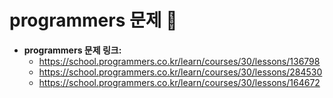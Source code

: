 # programmers 문제 📝

* __programmers 문제 링크:__ 
    * <https://school.programmers.co.kr/learn/courses/30/lessons/136798>
    * <https://school.programmers.co.kr/learn/courses/30/lessons/284530>
    * <https://school.programmers.co.kr/learn/courses/30/lessons/164672>